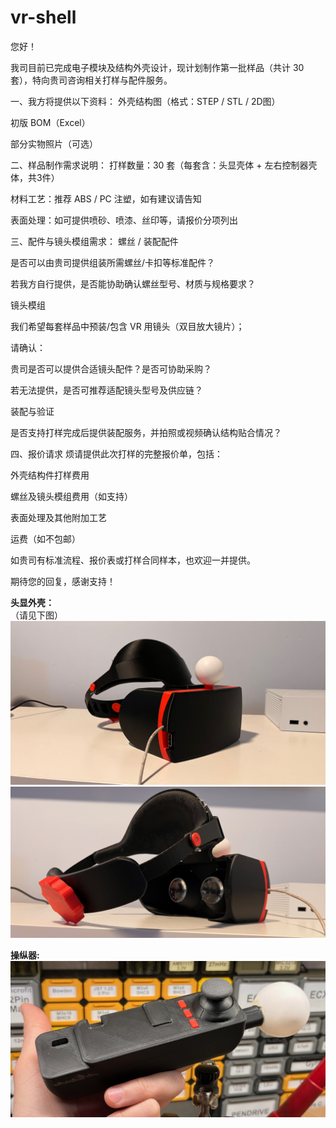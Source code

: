 # vr-shell
您好！

我司目前已完成电子模块及结构外壳设计，现计划制作第一批样品（共计 30 套），特向贵司咨询相关打样与配件服务。

一、我方将提供以下资料：
外壳结构图（格式：STEP / STL / 2D图）

初版 BOM（Excel）

部分实物照片（可选）

二、样品制作需求说明：
打样数量：30 套（每套含：头显壳体 + 左右控制器壳体，共3件）

材料工艺：推荐 ABS / PC 注塑，如有建议请告知

表面处理：如可提供喷砂、喷漆、丝印等，请报价分项列出

三、配件与镜头模组需求：
螺丝 / 装配配件

是否可以由贵司提供组装所需螺丝/卡扣等标准配件？

若我方自行提供，是否能协助确认螺丝型号、材质与规格要求？

镜头模组

我们希望每套样品中预装/包含 VR 用镜头（双目放大镜片）；

请确认：

贵司是否可以提供合适镜头配件？是否可协助采购？

若无法提供，是否可推荐适配镜头型号及供应链？

装配与验证

是否支持打样完成后提供装配服务，并拍照或视频确认结构贴合情况？

四、报价请求
烦请提供此次打样的完整报价单，包括：

外壳结构件打样费用

螺丝及镜头模组费用（如支持）

表面处理及其他附加工艺

运费（如不包邮）

如贵司有标准流程、报价表或打样合同样本，也欢迎一并提供。

期待您的回复，感谢支持！

**头显外壳：**  
（请见下图）  
![头显](images/headset.png)
![头显](images/headset2.png)

**操纵器:**
![头显](images/wand_controller.png)
